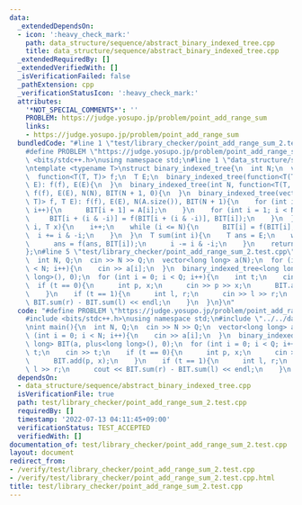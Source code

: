 ```yaml
---
data:
  _extendedDependsOn:
  - icon: ':heavy_check_mark:'
    path: data_structure/sequence/abstract_binary_indexed_tree.cpp
    title: data_structure/sequence/abstract_binary_indexed_tree.cpp
  _extendedRequiredBy: []
  _extendedVerifiedWith: []
  _isVerificationFailed: false
  _pathExtension: cpp
  _verificationStatusIcon: ':heavy_check_mark:'
  attributes:
    '*NOT_SPECIAL_COMMENTS*': ''
    PROBLEM: https://judge.yosupo.jp/problem/point_add_range_sum
    links:
    - https://judge.yosupo.jp/problem/point_add_range_sum
  bundledCode: "#line 1 \"test/library_checker/point_add_range_sum_2.test.cpp\"\n\
    #define PROBLEM \"https://judge.yosupo.jp/problem/point_add_range_sum\"\n#include\
    \ <bits/stdc++.h>\nusing namespace std;\n#line 1 \"data_structure/sequence/abstract_binary_indexed_tree.cpp\"\
    \ntemplate <typename T>\nstruct binary_indexed_tree{\n  int N;\n  vector<T> BIT;\n\
    \  function<T(T, T)> f;\n  T E;\n  binary_indexed_tree(function<T(T, T)> f, T\
    \ E): f(f), E(E){\n  }\n  binary_indexed_tree(int N, function<T(T, T)> f, T E):\
    \ f(f), E(E), N(N), BIT(N + 1, 0){\n  }\n  binary_indexed_tree(vector<T> &A, function<T(T,\
    \ T)> f, T E): f(f), E(E), N(A.size()), BIT(N + 1){\n    for (int i = 0; i < N;\
    \ i++){\n      BIT[i + 1] = A[i];\n    }\n    for (int i = 1; i < N; i++){\n \
    \     BIT[i + (i & -i)] = f(BIT[i + (i & -i)], BIT[i]);\n    }\n  }\n  void add(int\
    \ i, T x){\n    i++;\n    while (i <= N){\n      BIT[i] = f(BIT[i], x);\n    \
    \  i += i & -i;\n    }\n  }\n  T sum(int i){\n    T ans = E;\n    while (i > 0){\n\
    \      ans = f(ans, BIT[i]);\n      i -= i & -i;\n    }\n    return ans;\n  }\n\
    };\n#line 5 \"test/library_checker/point_add_range_sum_2.test.cpp\"\nint main(){\n\
    \  int N, Q;\n  cin >> N >> Q;\n  vector<long long> a(N);\n  for (int i = 0; i\
    \ < N; i++){\n    cin >> a[i];\n  }\n  binary_indexed_tree<long long> BIT(a, plus<long\
    \ long>(), 0);\n  for (int i = 0; i < Q; i++){\n    int t;\n    cin >> t;\n  \
    \  if (t == 0){\n      int p, x;\n      cin >> p >> x;\n      BIT.add(p, x);\n\
    \    }\n    if (t == 1){\n      int l, r;\n      cin >> l >> r;\n      cout <<\
    \ BIT.sum(r) - BIT.sum(l) << endl;\n    }\n  }\n}\n"
  code: "#define PROBLEM \"https://judge.yosupo.jp/problem/point_add_range_sum\"\n\
    #include <bits/stdc++.h>\nusing namespace std;\n#include \"../../data_structure/sequence/abstract_binary_indexed_tree.cpp\"\
    \nint main(){\n  int N, Q;\n  cin >> N >> Q;\n  vector<long long> a(N);\n  for\
    \ (int i = 0; i < N; i++){\n    cin >> a[i];\n  }\n  binary_indexed_tree<long\
    \ long> BIT(a, plus<long long>(), 0);\n  for (int i = 0; i < Q; i++){\n    int\
    \ t;\n    cin >> t;\n    if (t == 0){\n      int p, x;\n      cin >> p >> x;\n\
    \      BIT.add(p, x);\n    }\n    if (t == 1){\n      int l, r;\n      cin >>\
    \ l >> r;\n      cout << BIT.sum(r) - BIT.sum(l) << endl;\n    }\n  }\n}\n"
  dependsOn:
  - data_structure/sequence/abstract_binary_indexed_tree.cpp
  isVerificationFile: true
  path: test/library_checker/point_add_range_sum_2.test.cpp
  requiredBy: []
  timestamp: '2022-07-13 04:11:45+09:00'
  verificationStatus: TEST_ACCEPTED
  verifiedWith: []
documentation_of: test/library_checker/point_add_range_sum_2.test.cpp
layout: document
redirect_from:
- /verify/test/library_checker/point_add_range_sum_2.test.cpp
- /verify/test/library_checker/point_add_range_sum_2.test.cpp.html
title: test/library_checker/point_add_range_sum_2.test.cpp
---
```

